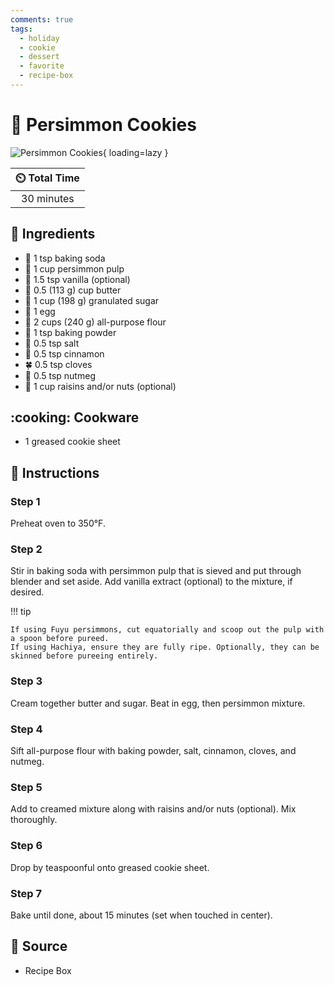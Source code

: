 ```yaml
---
comments: true
tags:
  - holiday
  - cookie
  - dessert
  - favorite
  - recipe-box
---
```

# :cookie: Persimmon Cookies

![Persimmon Cookies][1]{ loading=lazy }

| :timer_clock: Total Time |
|:-----------------------: |
| 30 minutes |

## :salt: Ingredients

- :cup_with_straw: 1 tsp baking soda
- :sponge: 1 cup persimmon pulp
- :icecream: 1.5 tsp vanilla (optional)
- :butter: 0.5 (113 g) cup butter
- :candy: 1 cup (198 g) granulated sugar
- :egg: 1 egg
- :ear_of_rice: 2 cups (240 g) all-purpose flour
- :dash: 1 tsp baking powder
- :salt: 0.5 tsp salt
- :custard: 0.5 tsp cinnamon
- :four_leaf_clover: 0.5 tsp cloves
- :chestnut: 0.5 tsp nutmeg
- :chestnut: 1 cup raisins and/or nuts (optional)

## :cooking: Cookware

- 1 greased cookie sheet

## :pencil: Instructions

### Step 1

Preheat oven to 350°F.

### Step 2

Stir in baking soda with persimmon pulp that is sieved and put through blender and set aside. Add vanilla extract (optional) to the mixture, if desired.

!!! tip

    If using Fuyu persimmons, cut equatorially and scoop out the pulp with a spoon before pureed.
    If using Hachiya, ensure they are fully ripe. Optionally, they can be skinned before pureeing entirely.

### Step 3

Cream together butter and sugar. Beat in egg, then persimmon mixture.

### Step 4

Sift all-purpose flour with baking powder, salt, cinnamon, cloves, and nutmeg.

### Step 5

Add to creamed mixture along with raisins and/or nuts (optional). Mix thoroughly.

### Step 6

Drop by teaspoonful onto greased cookie sheet.

### Step 7

Bake until done, about 15 minutes (set when touched in center).

## :link: Source

- Recipe Box

[1]: <../assets/images/persimmon-cookies.jpg>
